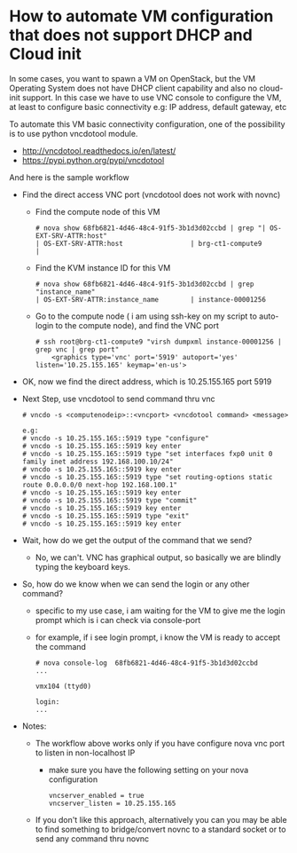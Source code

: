 
# How to automate VM configuration that does not support DHCP and Cloud init

In some cases, you want to spawn a VM on OpenStack, but the VM Operating System does not have DHCP client capability and also no cloud-init support. 
In this case we have to use VNC console to configure the VM, at least to configure basic connectivity e.g: IP address, default gateway, etc

To automate this VM basic connectivity configuration, one of the possibility is to use python vncdotool module. 
* http://vncdotool.readthedocs.io/en/latest/
* https://pypi.python.org/pypi/vncdotool

And here is the sample workflow

* Find the direct access VNC port (vncdotool does not work with novnc)

    * Find the compute node of this VM

        ```
        # nova show 68fb6821-4d46-48c4-91f5-3b1d3d02ccbd | grep "| OS-EXT-SRV-ATTR:host"
        | OS-EXT-SRV-ATTR:host                 | brg-ct1-compute9                                                                         |
        ```

    * Find the KVM instance ID for this VM

        ```
        # nova show 68fb6821-4d46-48c4-91f5-3b1d3d02ccbd | grep "instance_name"
        | OS-EXT-SRV-ATTR:instance_name        | instance-00001256        
        ```

    * Go to the compute node ( i am using ssh-key on my script to auto-login to the compute node), and find the VNC port
    
        ```
        # ssh root@brg-ct1-compute9 "virsh dumpxml instance-00001256 | grep vnc | grep port"
            <graphics type='vnc' port='5919' autoport='yes' listen='10.25.155.165' keymap='en-us'>        
        ```
        
* OK, now we find the direct address, which is 10.25.155.165 port 5919

* Next Step, use vncdotool to send command thru vnc

    ```
    # vncdo -s <computenodeip>::<vncport> <vncdotool command> <message>
    
    e.g:
    # vncdo -s 10.25.155.165::5919 type "configure"
    # vncdo -s 10.25.155.165::5919 key enter
    # vncdo -s 10.25.155.165::5919 type "set interfaces fxp0 unit 0 family inet address 192.168.100.10/24"
    # vncdo -s 10.25.155.165::5919 key enter
    # vncdo -s 10.25.155.165::5919 type "set routing-options static route 0.0.0.0/0 next-hop 192.168.100.1"
    # vncdo -s 10.25.155.165::5919 key enter
    # vncdo -s 10.25.155.165::5919 type "commit"
    # vncdo -s 10.25.155.165::5919 key enter
    # vncdo -s 10.25.155.165::5919 type "exit"
    # vncdo -s 10.25.155.165::5919 key enter
    ```

* Wait, how do we get the output of the command that we send?
    * No, we can't. VNC has graphical output, so basically we are blindly typing the keyboard keys.
    
* So, how do we know when we can send the login or any other command?
    * specific to my use case, i am waiting for the VM to give me the login prompt which is i can check via console-port
    * for example, if i see login prompt, i know the VM is ready to accept the command
    
        ```
        # nova console-log  68fb6821-4d46-48c4-91f5-3b1d3d02ccbd
        ...
        
        vmx104 (ttyd0)
        
        login:
        ...
        ```

* Notes:
    * The workflow above works only if you have configure nova vnc port to listen in non-localhost IP
        * make sure you have the following setting on your nova configuration
            
            ```
            vncserver_enabled = true
            vncserver_listen = 10.25.155.165
            ```
            
    * If you don't like this approach, alternatively you can you may be able to find something to bridge/convert novnc to a standard socket or to send any command thru novnc
        

